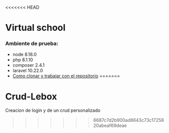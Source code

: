 <<<<<<< HEAD
# Virtual school

### Ambiente de prueba:
- node 8.18.0
- php 8.1.10
- composer 2.4.1
- laravel 10.22.0
- [Como clonar y trabajar con el repositorio](https://git-scm.com/book/en/v2/Git-Basics-Working-with-Remotes)
=======
# Crud-Lebox
Creacion de login y de un crud personalizado 
>>>>>>> 6687c7d2b900ad8643c73c1725820abeaf69deae
